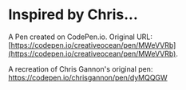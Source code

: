# Inspired by Chris...

A Pen created on CodePen.io. Original URL: [https://codepen.io/creativeocean/pen/MWeVVRb](https://codepen.io/creativeocean/pen/MWeVVRb).

A recreation of Chris Gannon's original pen: https://codepen.io/chrisgannon/pen/dyMQQGW